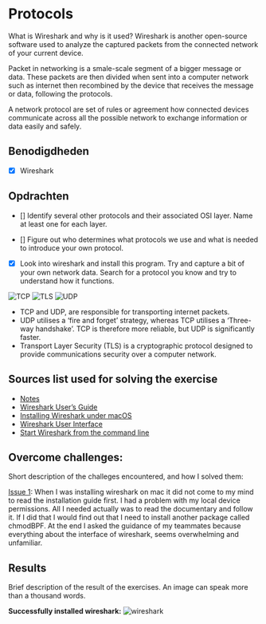 # Protocols

What is Wireshark and why is it used? Wireshark is another open-source software used to analyze the captured packets from the connected network of your current device.

Packet in networking is a smale-scale segment of a bigger message or data. These packets are then divided when sent into a computer network such as internet then recombined by the device that receives the message or data, following the protocols.

A network protocol are set of rules or agreement how connected devices communicate across all the possible network to exchange information or data easily and safely.

## Benodigdheden

- [x] Wireshark

## Opdrachten

- [] Identify several other protocols and their associated OSI layer. Name at least one for each layer.

- [] Figure out who determines what protocols we use and what is needed to introduce your own protocol.

- [x] Look into wireshark and install this program. Try and capture a bit of your own network data. Search for a protocol you know and try to understand how it functions.

![TCP](https://github.com/techgrounds/techgrounds-anj-dtmr/blob/main/00_includes/week-2-includes/ntw-03-tcp.png)
![TLS](https://github.com/techgrounds/techgrounds-anj-dtmr/blob/main/00_includes/week-2-includes/ntw-03-tls.png)
![UDP](https://github.com/techgrounds/techgrounds-anj-dtmr/blob/main/00_includes/week-2-includes/ntw-03-udp.png)

- TCP and UDP, are responsible for transporting internet packets. 
- UDP utilises a ‘fire and forget’ strategy, whereas TCP utilises a ‘Three-way handshake’. TCP is therefore more reliable, but UDP is significantly faster.
- Transport Layer Security (TLS) is a cryptographic protocol designed to provide communications security over a computer network.


## Sources list used for solving the exercise

- [Notes](https://docs.google.com/document/d/1GaGwkxfNT111mAfbfSYxYx1cGNx9vpuk/edit#)
- [Wireshark User’s Guide](https://www.wireshark.org/docs/wsug_html/#ChIntroWhatIs)
- [Installing Wireshark under macOS](https://www.wireshark.org/docs/wsug_html_chunked/ChBuildInstallOSXInstall.html)
- [Wireshark User Interface](https://www.wireshark.org/docs/wsug_html_chunked/ChapterUsing.html)
- [Start Wireshark from the command line](https://www.wireshark.org/docs/wsug_html_chunked/ChCustCommandLine.html)

## Overcome challenges:

Short description of the challeges encountered, and how I solved them:

[Issue 1](https://github.com/techgrounds/techgrounds-anj-dtmr/blob/main/00_includes/week-2-includes/ntw-03-issue1.png): When I was installing wireshark on mac it did not come to my mind to read the installation guide first. I had a problem with my local device permissions. All I needed actually was to read the documentary and follow it. If I did that I would find out that I need to install another package called chmodBPF. At the end I asked the guidance of my teammates because everything about the interface of wireshark, seems overwhelming and unfamiliar.

## Results

Brief description of the result of the exercises. An image can speak more than a thousand words.

**Successfully installed wireshark:**
![wireshark](https://github.com/techgrounds/techgrounds-anj-dtmr/blob/main/00_includes/week-2-includes/ntw-03-wireshark.png)
